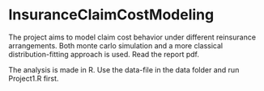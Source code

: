 # InsuranceClaimCostModeling
The project aims to model claim cost behavior under different reinsurance arrangements. Both monte carlo simulation and a more classical distribution-fitting approach is used. Read the report pdf. 

The analysis is made in R. Use the data-file in the data folder and run Project1.R first.